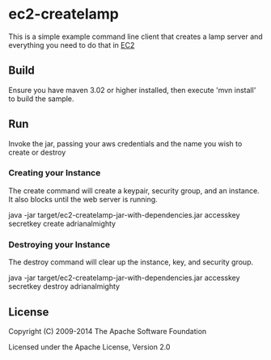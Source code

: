 # ec2-createlamp

This is a simple example command line client that creates a lamp server and everything you need to do that in [EC2](http://code.google.com/p/jclouds/wiki/EC2)

## Build

Ensure you have maven 3.02 or higher installed, then execute 'mvn install' to build the sample.

## Run

Invoke the jar, passing your aws credentials and the name you wish to create or destroy

### Creating your Instance

The create command will create a keypair, security group, and an instance.  It also blocks until the web server is running.

java -jar target/ec2-createlamp-jar-with-dependencies.jar accesskey secretkey create adrianalmighty

### Destroying your Instance

The destroy command will clear up the instance, key, and security group.

java -jar target/ec2-createlamp-jar-with-dependencies.jar accesskey secretkey destroy adrianalmighty

## License

Copyright (C) 2009-2014 The Apache Software Foundation

Licensed under the Apache License, Version 2.0 
